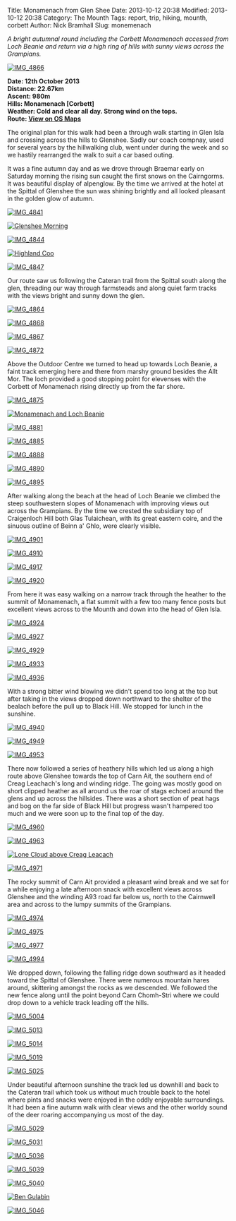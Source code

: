 Title: Monamenach from Glen Shee
Date: 2013-10-12 20:38
Modified: 2013-10-12 20:38
Category: The Mounth
Tags: report, trip, hiking, mounth, corbett
Author: Nick Bramhall
Slug: monemenach

_A bright autumnal round including the Corbett Monamenach accessed from Loch Beanie and return via a high ring of hills with sunny views across the Grampians._

[![IMG_4866](http://farm3.staticflickr.com/2850/10761564113_c3ca6dc147_b.jpg)](http://flic.kr/p/hoXQ5R "IMG_4866 by Nick Bramhall, on Flickr")

<!--more-->

**Date: 12th October 2013  
Distance: 22.67km  
Ascent: 980m  
Hills: Monamenach [Corbett]          
Weather: Cold and clear all day. Strong wind on the tops.             
Route: [View on OS Maps](https://www.invertedworld.co.uk/hillwalking/hillwalk/407)**

The original plan for this walk had been a through walk starting in Glen Isla and crossing across the hills to Glenshee. Sadly our coach compnay, used for several years by the hillwalking club, went under during the week and so we hastily rearranged the walk to suit a car based outing. 

It was a fine autumn day and as we drove through Braemar early on Saturday morning the rising sun caught the first snows on the Cairngorms. It was beautiful display of alpenglow. By the time we arrived at the hotel at the Spittal of Glenshee the sun was shining brightly and all looked pleasant in the golden glow of autumn.

[![IMG_4841](http://farm3.staticflickr.com/2858/10761820795_68bc813391_b.jpg)](http://flic.kr/p/hoZ9op "IMG_4841 by Nick Bramhall, on Flickr")

[![Glenshee Morning](http://farm6.staticflickr.com/5335/10233384215_b753febcc7_b.jpg)](http://flic.kr/p/gAhLAT "Glenshee Morning by Nick Bramhall, on Flickr")

[![IMG_4844](http://farm8.staticflickr.com/7439/10762048763_ef478a19e1_b.jpg)](http://flic.kr/p/hp1j9T "IMG_4844 by Nick Bramhall, on Flickr")

[![Highland Coo](http://farm4.staticflickr.com/3787/10233454053_36e84a16ff_b.jpg)](http://flic.kr/p/gAi8mZ "Highland Coo by Nick Bramhall, on Flickr")

[![IMG_4847](http://farm3.staticflickr.com/2827/10761714076_6cf1fb20f5_b.jpg)](http://flic.kr/p/hoYAEq "IMG_4847 by Nick Bramhall, on Flickr")

Our route saw us following the Cateran trail from the Spittal south along the glen, threading our way through farmsteads and along quiet farm tracks with the views bright and sunny down the glen.

[![IMG_4864](http://farm6.staticflickr.com/5517/10761325915_83a0709cd6_b.jpg)](http://flic.kr/p/hoWBgZ "IMG_4864 by Nick Bramhall, on Flickr")

[![IMG_4868](http://farm6.staticflickr.com/5507/10761513163_e9ea7ba494_b.jpg)](http://flic.kr/p/hoXyWp "IMG_4868 by Nick Bramhall, on Flickr")

[![IMG_4867](http://farm8.staticflickr.com/7329/10761248025_81bf86640d_b.jpg)](http://flic.kr/p/hoWd84 "IMG_4867 by Nick Bramhall, on Flickr")

[![IMG_4872](http://farm3.staticflickr.com/2844/10761350053_339b201684_b.jpg)](http://flic.kr/p/hoWJsa "IMG_4872 by Nick Bramhall, on Flickr")

Above the Outdoor Centre we turned to head up towards Loch Beanie, a faint track emerging here and there from marshy ground besides the Allt Mor. The loch provided a good stopping point for elevenses with the Corbett of Monamenach rising directly up from the far shore.

[![IMG_4875](http://farm4.staticflickr.com/3777/10760944015_3c8f8dd50d_b.jpg)](http://flic.kr/p/hoUDKv "IMG_4875 by Nick Bramhall, on Flickr")

[![Monamenach and Loch Beanie](http://farm6.staticflickr.com/5448/10233348906_fcde088cbf_b.jpg)](http://flic.kr/p/gAhA77 "Monamenach and Loch Beanie by Nick Bramhall, on Flickr")

[![IMG_4881](http://farm3.staticflickr.com/2826/10760877696_9ecc308097_b.jpg)](http://flic.kr/p/hoUj35 "IMG_4881 by Nick Bramhall, on Flickr")

[![IMG_4885](http://farm8.staticflickr.com/7329/10761007613_0d0697e0a1_b.jpg)](http://flic.kr/p/hoUYE2 "IMG_4885 by Nick Bramhall, on Flickr")

[![IMG_4888](http://farm4.staticflickr.com/3757/10760728856_df92a833f0_b.jpg)](http://flic.kr/p/hoTxMS "IMG_4888 by Nick Bramhall, on Flickr")

[![IMG_4890](http://farm4.staticflickr.com/3721/10760671826_1b99f4694b_b.jpg)](http://flic.kr/p/hoTfQA "IMG_4890 by Nick Bramhall, on Flickr")

[![IMG_4895](http://farm6.staticflickr.com/5491/10760568496_cdaf5237f8_b.jpg)](http://flic.kr/p/hoSJ83 "IMG_4895 by Nick Bramhall, on Flickr")

After walking along the beach at the head of Loch Beanie we climbed the steep southwestern slopes of Monamenach with improving views out across the Grampians. By the time we crested the subsidiary top of Craigenloch Hill both Glas Tulaichean, with its great eastern coire, and the sinuous outline of Beinn a' Ghlo, were clearly visible.

[![IMG_4901](http://farm6.staticflickr.com/5507/10760665473_4040687929_b.jpg)](http://flic.kr/p/hoTdX4 "IMG_4901 by Nick Bramhall, on Flickr")

[![IMG_4910](http://farm6.staticflickr.com/5496/10760295196_b497968c2d_b.jpg)](http://flic.kr/p/hoRjSY "IMG_4910 by Nick Bramhall, on Flickr")

[![IMG_4917](http://farm8.staticflickr.com/7301/10760195646_1c083c5cf4_b.jpg)](http://flic.kr/p/hoQPhA "IMG_4917 by Nick Bramhall, on Flickr")

[![IMG_4920](http://farm3.staticflickr.com/2843/10760134876_efac995178_b.jpg)](http://flic.kr/p/hoQvdQ "IMG_4920 by Nick Bramhall, on Flickr")

From here it was easy walking on a narrow track through the heather to the summit of Monamenach, a flat summit with a few too many fence posts but excellent views across to the Mounth and down into the head of Glen Isla.

[![IMG_4924](http://farm3.staticflickr.com/2822/10760270953_e7acb5338c_b.jpg)](http://flic.kr/p/hoRcEZ "IMG_4924 by Nick Bramhall, on Flickr")

[![IMG_4927](http://farm4.staticflickr.com/3802/10760196693_f5bca14e75_b.jpg)](http://flic.kr/p/hoQPAD "IMG_4927 by Nick Bramhall, on Flickr")

[![IMG_4929](http://farm8.staticflickr.com/7323/10759939434_d2cba3eef7_b.jpg)](http://flic.kr/p/hoPv89 "IMG_4929 by Nick Bramhall, on Flickr")

[![IMG_4933](http://farm8.staticflickr.com/7337/10759852974_dd05dbcfcd_b.jpg)](http://flic.kr/p/hoP4qs "IMG_4933 by Nick Bramhall, on Flickr")

[![IMG_4936](http://farm6.staticflickr.com/5513/10759994993_d418738c1e_b.jpg)](http://flic.kr/p/hoPMD4 "IMG_4936 by Nick Bramhall, on Flickr")

With a strong bitter wind blowing we didn't spend too long at the top but after taking in the views dropped down northward to the shelter of the bealach before the pull up to Black Hill. We stopped for lunch in the sunshine.

[![IMG_4940](http://farm8.staticflickr.com/7408/10759656065_8415a31945_b.jpg)](http://flic.kr/p/hoN3Tt "IMG_4940 by Nick Bramhall, on Flickr")

[![IMG_4949](http://farm8.staticflickr.com/7329/10759613966_62912b9f05_b.jpg)](http://flic.kr/p/hoMQnC "IMG_4949 by Nick Bramhall, on Flickr")

[![IMG_4953](http://farm6.staticflickr.com/5477/10759563354_9fd6c42185_b.jpg)](http://flic.kr/p/hoMzk1 "IMG_4953 by Nick Bramhall, on Flickr")

There now followed a series of heathery hills which led us along a high route above Glenshee towards the top of Carn Ait, the southern end of Creag Leachach's long and winding ridge. The going was mostly good on short clipped heather as all around us the roar of stags echoed around the glens and up across the hillsides. There was a short section of peat hags and bog on the far side of Black Hill but progress wasn't hampered too much and we were soon up to the final top of the day.

[![IMG_4960](http://farm8.staticflickr.com/7349/10759343815_6df6fb4fc4_b.jpg)](http://flic.kr/p/hoLs4R "IMG_4960 by Nick Bramhall, on Flickr")

[![IMG_4963](http://farm3.staticflickr.com/2842/10759302375_0ac78e663e_b.jpg)](http://flic.kr/p/hoLeKn "IMG_4963 by Nick Bramhall, on Flickr")

[![Lone Cloud above Creag Leacach](http://farm6.staticflickr.com/5494/10233294396_be96ebfa4e_b.jpg)](http://flic.kr/p/gAhiUh "Lone Cloud above Creag Leacach by Nick Bramhall, on Flickr")

[![IMG_4971](http://farm8.staticflickr.com/7395/10759476513_e2990b6f7d_b.jpg)](http://flic.kr/p/hoM8vK "IMG_4971 by Nick Bramhall, on Flickr")

The rocky summit of Carn Ait provided a pleasant wind break and we sat for a while enjoying a late afternoon snack with excellent views across Glenshee and the winding A93 road far below us, north to the Cairnwell area and across to the lumpy summits of the Grampians.

[![IMG_4974](http://farm8.staticflickr.com/7357/10759220026_d47c460367_b.jpg)](http://flic.kr/p/hoKPgy "IMG_4974 by Nick Bramhall, on Flickr")

[![IMG_4975](http://farm4.staticflickr.com/3751/10759194296_a9e262a3db_b.jpg)](http://flic.kr/p/hoKFBW "IMG_4975 by Nick Bramhall, on Flickr")

[![IMG_4977](http://farm4.staticflickr.com/3790/10759150116_fab88dea59_b.jpg)](http://flic.kr/p/hoKsud "IMG_4977 by Nick Bramhall, on Flickr")

[![IMG_4994](http://farm8.staticflickr.com/7291/10758978004_5bbe457dbf_b.jpg)](http://flic.kr/p/hoJzjL "IMG_4994 by Nick Bramhall, on Flickr")

We dropped down, following the falling ridge down southward as it headed toward the Spittal of Glenshee. There were numerous mountain hares around, skittering amongst the rocks as we descended. We followed the new fence along until the point beyond Carn Chomh-Stri  where we could drop down to a vehicle track leading off the hills.

[![IMG_5004](http://farm4.staticflickr.com/3760/10758858225_4ba754dd2d_b.jpg)](http://flic.kr/p/hoHXHB "IMG_5004 by Nick Bramhall, on Flickr")

[![IMG_5013](http://farm8.staticflickr.com/7407/10758726304_caa8a661d8_b.jpg)](http://flic.kr/p/hoHhv7 "IMG_5013 by Nick Bramhall, on Flickr")

[![IMG_5014](http://farm4.staticflickr.com/3713/10758685156_4e4624736c_b.jpg)](http://flic.kr/p/hoH5gE "IMG_5014 by Nick Bramhall, on Flickr")

[![IMG_5019](http://farm8.staticflickr.com/7372/10758628666_94ce4319c1_b.jpg)](http://flic.kr/p/hoGMtG "IMG_5019 by Nick Bramhall, on Flickr")

[![IMG_5025](http://farm6.staticflickr.com/5497/10758471845_d33f28701a_b.jpg)](http://flic.kr/p/hoFYRT "IMG_5025 by Nick Bramhall, on Flickr")

Under beautiful afternoon sunshine the track led us downhill and back to the Cateran trail which took us without much trouble back to the hotel where pints and snacks were enjoyed in the oddly enjoyable surroundings. It had been a fine autumn walk with clear views and the other worldy sound of the deer roaring accompanying us most of the day.

[![IMG_5029](http://farm8.staticflickr.com/7326/10758506094_fe13e0d9b3_b.jpg)](http://flic.kr/p/hoGa3o "IMG_5029 by Nick Bramhall, on Flickr")

[![IMG_5031](http://farm6.staticflickr.com/5490/10758440696_94dbee0fee_b.jpg)](http://flic.kr/p/hoFPAQ "IMG_5031 by Nick Bramhall, on Flickr")

[![IMG_5036](http://farm3.staticflickr.com/2827/10758260615_eca6e219f7_b.jpg)](http://flic.kr/p/hoEU4Z "IMG_5036 by Nick Bramhall, on Flickr")

[![IMG_5039](http://farm6.staticflickr.com/5502/10758497993_8e760a3658_b.jpg)](http://flic.kr/p/hoG7CH "IMG_5039 by Nick Bramhall, on Flickr")

[![IMG_5040](http://farm6.staticflickr.com/5501/10758177765_b59133d90d_b.jpg)](http://flic.kr/p/hoEtrx "IMG_5040 by Nick Bramhall, on Flickr")

[![Ben Gulabin](http://farm4.staticflickr.com/3819/10233212795_77dbaafb77_b.jpg)](http://flic.kr/p/gAgTDn "Ben Gulabin by Nick Bramhall, on Flickr")

[![IMG_5046](http://farm4.staticflickr.com/3789/10758334513_ea70444796_b.jpg)](http://flic.kr/p/hoFh36 "IMG_5046 by Nick Bramhall, on Flickr")

 


